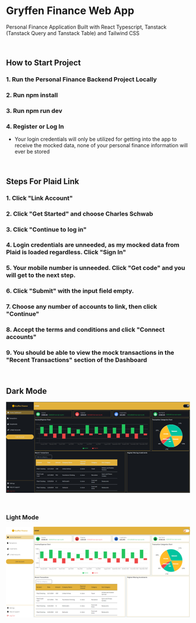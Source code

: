 # Gryffen Finance Web App

Personal Finance Application Built with React Typescript, Tanstack (Tanstack Query and Tanstack Table) and Tailwind CSS

<br>

## How to Start Project
### 1. Run the Personal Finance Backend Project Locally
### 2. Run npm install
### 3. Run npm run dev
### 4. Register or Log In
- Your login credentials will only be utilized for getting into the app to receive the mocked data, none of your personal finance information will ever be stored

<br>

## Steps For Plaid Link
### 1. Click "Link Account"
### 2. Click "Get Started" and choose Charles Schwab
### 3. Click "Continue to log in"
### 4. Login credentials are unneeded, as my mocked data from Plaid is loaded regardless. Click "Sign In"
### 5. Your mobile number is unneeded. Click "Get code" and you will get to the next step.
### 6. Click "Submit" with the input field empty.
### 7. Choose any number of accounts to link, then click "Continue"
### 8. Accept the terms and conditions and click "Connect accounts"
### 9. You should be able to view the mock transactions in the "Recent Transactions" section of the Dashboard

<br>

## Dark Mode
![Dark Mode Screenshot](public/Gryffen_Finance_Dark_mode.png)

<br>

### Light Mode
![Light Mode Screenshot](public/Gryffen_Finance_Light_mode.png)
